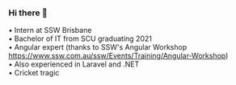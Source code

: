 ### Hi there 👋

 • Intern at SSW Brisbane <br>
 • Bachelor of IT from SCU graduating 2021 <br>
 • Angular expert (thanks to SSW's Angular Workshop https://www.ssw.com.au/ssw/Events/Training/Angular-Workshop) <br>
 • Also experienced in Laravel and .NET <br>
 • Cricket tragic <br>
<!--
**taineriley1/taineriley1** is a ✨ _special_ ✨ repository because its `README.md` (this file) appears on your GitHub profile.

Here are some ideas to get you started:

- 🔭 I’m currently working on ...
- 🌱 I’m currently learning ...
- 👯 I’m looking to collaborate on ...
- 🤔 I’m looking for help with ...
- 💬 Ask me about ...
- 📫 How to reach me: ...
- 😄 Pronouns: ...
- ⚡ Fun fact: ...
-->
